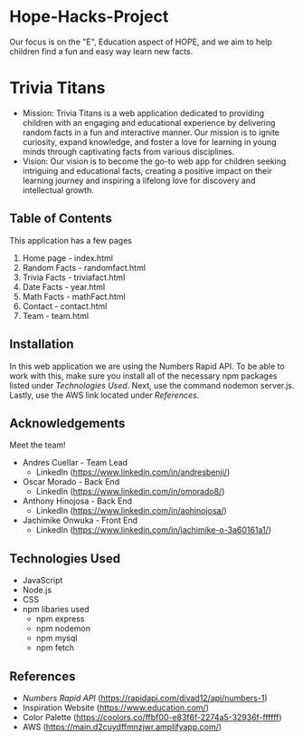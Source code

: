 # Hope-Hacks-Project
Our focus is on the "E", Education aspect of HOPE, and we aim to help children find a fun and easy way learn new facts.

# **Trivia Titans**
- Mission: Trivia Titans is a web application dedicated to providing children with an engaging and educational experience by delivering random facts in a fun and interactive manner. Our mission is to ignite curiosity, expand knowledge, and foster a love for learning in young minds through captivating facts from various disciplines.
- Vision: Our vision is to become the go-to web app for children seeking intriguing and educational facts, creating a positive impact on their learning journey and inspiring a lifelong love for discovery and intellectual growth.

## Table of Contents
This application has a few pages
1. Home page - index.html
2. Random Facts - randomfact.html
3. Trivia Facts - triviafact.html
4. Date Facts - year.html
5. Math Facts - mathFact.html
6. Contact - contact.html
7. Team - team.html

## Installation
 In this web application we are using the Numbers Rapid API. To be able to work with this, make sure you install all of the necessary npm packages listed under *Technologies Used*. Next, use the command nodemon server.js. Lastly, use the AWS link located under *References*.

## Acknowledgements
Meet the team!
- Andres Cuellar - Team Lead 
    - LinkedIn (https://www.linkedin.com/in/andresbenji/)
- Oscar Morado - Back End
    - LinkedIn (https://www.linkedin.com/in/omorado8/)
- Anthony Hinojosa - Back End
    - LinkedIn (https://www.linkedin.com/in/aohinojosa/)
- Jachimike Onwuka - Front End
    - LinkedIn (https://www.linkedin.com/in/jachimike-o-3a60161a1/)

## Technologies Used
- JavaScript 
- Node.js
- CSS
- npm libaries used
    - npm express
    - npm nodemon
    - npm mysql
    - npm fetch


## References
- *Numbers Rapid API* (https://rapidapi.com/divad12/api/numbers-1)
- Inspiration Website (https://www.education.com/)
- Color Palette (https://coolors.co/ffbf00-e83f6f-2274a5-32936f-ffffff)
- AWS (https://main.d2cuydffmnzjwr.amplifyapp.com/)
